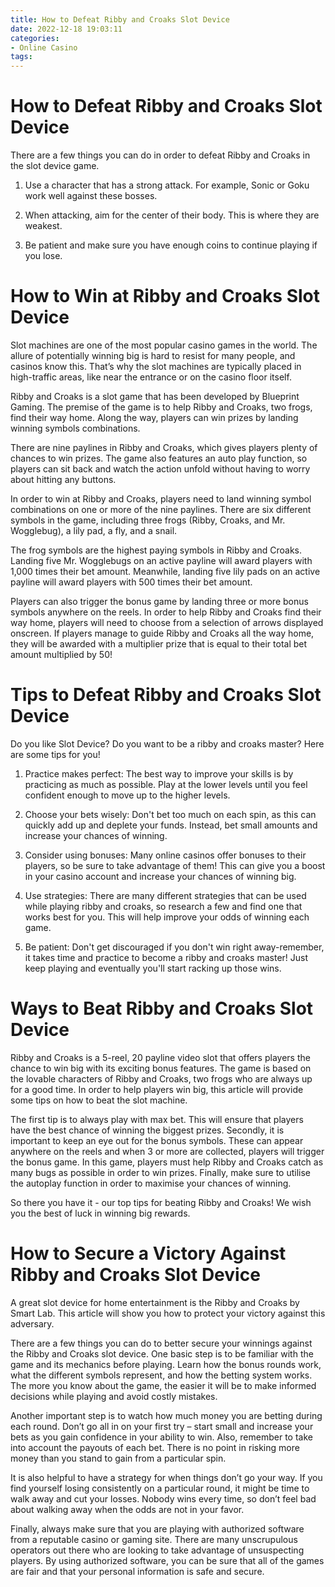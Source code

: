 ```yaml
---
title: How to Defeat Ribby and Croaks Slot Device
date: 2022-12-18 19:03:11
categories:
- Online Casino
tags:
---
```



#  How to Defeat Ribby and Croaks Slot Device

There are a few things you can do in order to defeat Ribby and Croaks in the slot device game.

1. Use a character that has a strong attack. For example, Sonic or Goku work well against these bosses.

2. When attacking, aim for the center of their body. This is where they are weakest.

3. Be patient and make sure you have enough coins to continue playing if you lose.

#  How to Win at Ribby and Croaks Slot Device

Slot machines are one of the most popular casino games in the world. The allure of potentially winning big is hard to resist for many people, and casinos know this. That’s why the slot machines are typically placed in high-traffic areas, like near the entrance or on the casino floor itself.

Ribby and Croaks is a slot game that has been developed by Blueprint Gaming. The premise of the game is to help Ribby and Croaks, two frogs, find their way home. Along the way, players can win prizes by landing winning symbols combinations.

There are nine paylines in Ribby and Croaks, which gives players plenty of chances to win prizes. The game also features an auto play function, so players can sit back and watch the action unfold without having to worry about hitting any buttons.

In order to win at Ribby and Croaks, players need to land winning symbol combinations on one or more of the nine paylines. There are six different symbols in the game, including three frogs (Ribby, Croaks, and Mr. Wogglebug), a lily pad, a fly, and a snail.

The frog symbols are the highest paying symbols in Ribby and Croaks. Landing five Mr. Wogglebugs on an active payline will award players with 1,000 times their bet amount. Meanwhile, landing five lily pads on an active payline will award players with 500 times their bet amount.

Players can also trigger the bonus game by landing three or more bonus symbols anywhere on the reels. In order to help Ribby and Croaks find their way home, players will need to choose from a selection of arrows displayed onscreen. If players manage to guide Ribby and Croaks all the way home, they will be awarded with a multiplier prize that is equal to their total bet amount multiplied by 50!

#  Tips to Defeat Ribby and Croaks Slot Device

Do you like Slot Device? Do you want to be a ribby and croaks master? Here are some tips for you!

1. Practice makes perfect: The best way to improve your skills is by practicing as much as possible. Play at the lower levels until you feel confident enough to move up to the higher levels.

2. Choose your bets wisely: Don't bet too much on each spin, as this can quickly add up and deplete your funds. Instead, bet small amounts and increase your chances of winning.

3. Consider using bonuses: Many online casinos offer bonuses to their players, so be sure to take advantage of them! This can give you a boost in your casino account and increase your chances of winning big.

4. Use strategies: There are many different strategies that can be used while playing ribby and croaks, so research a few and find one that works best for you. This will help improve your odds of winning each game.

5. Be patient: Don't get discouraged if you don't win right away-remember, it takes time and practice to become a ribby and croaks master! Just keep playing and eventually you'll start racking up those wins.

#  Ways to Beat Ribby and Croaks Slot Device

Ribby and Croaks is a 5-reel, 20 payline video slot that offers players the chance to win big with its exciting bonus features. The game is based on the lovable characters of Ribby and Croaks, two frogs who are always up for a good time. In order to help players win big, this article will provide some tips on how to beat the slot machine.

The first tip is to always play with max bet. This will ensure that players have the best chance of winning the biggest prizes. Secondly, it is important to keep an eye out for the bonus symbols. These can appear anywhere on the reels and when 3 or more are collected, players will trigger the bonus game. In this game, players must help Ribby and Croaks catch as many bugs as possible in order to win prizes. Finally, make sure to utilise the autoplay function in order to maximise your chances of winning.

So there you have it - our top tips for beating Ribby and Croaks! We wish you the best of luck in winning big rewards.

#  How to Secure a Victory Against Ribby and Croaks Slot Device

A great slot device for home entertainment is the Ribby and Croaks by Smart Lab. This article will show you how to protect your victory against this adversary.

There are a few things you can do to better secure your winnings against the Ribby and Croaks slot device. One basic step is to be familiar with the game and its mechanics before playing. Learn how the bonus rounds work, what the different symbols represent, and how the betting system works. The more you know about the game, the easier it will be to make informed decisions while playing and avoid costly mistakes.

Another important step is to watch how much money you are betting during each round. Don’t go all in on your first try – start small and increase your bets as you gain confidence in your ability to win. Also, remember to take into account the payouts of each bet. There is no point in risking more money than you stand to gain from a particular spin.

It is also helpful to have a strategy for when things don’t go your way. If you find yourself losing consistently on a particular round, it might be time to walk away and cut your losses. Nobody wins every time, so don’t feel bad about walking away when the odds are not in your favor.

Finally, always make sure that you are playing with authorized software from a reputable casino or gaming site. There are many unscrupulous operators out there who are looking to take advantage of unsuspecting players. By using authorized software, you can be sure that all of the games are fair and that your personal information is safe and secure.